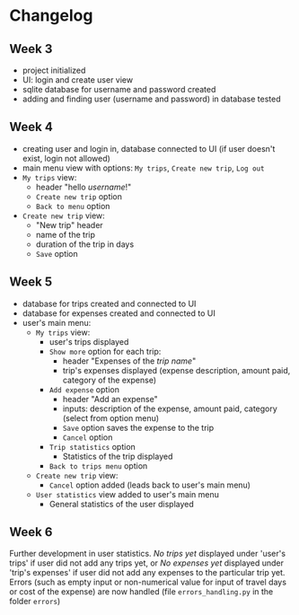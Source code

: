 # Changelog

## Week 3
- project initialized
- UI: login and create user view
- sqlite database for username and password created
- adding and finding user (username and password) in database tested

## Week 4
- creating user and login in, database connected to UI (if user doesn't exist, login not allowed)
- main menu view with options: ```My trips```, ```Create new trip```, ```Log out```
- ```My trips``` view:
    - header "hello *username*!"
    - ```Create new trip``` option
    - ```Back to menu``` option
- ```Create new trip``` view:
    - "New trip" header
    - name of the trip
    - duration of the trip in days 
    - ```Save``` option

## Week 5
- database for trips created and connected to UI
- database for expenses created and connected to UI
- user's main menu:
    - ```My trips``` view:
        - user's trips displayed
        - ```Show more``` option for each trip:
            - header "Expenses of the *trip name*"
            - trip's expenses displayed (expense description, amount paid, category of the expense)
        - ```Add expense``` option
            - header "Add an expense"
            - inputs: description of the expense, amount paid, category (select from option menu)
            - ```Save``` option saves the expense to the trip
            - ```Cancel``` option
        - ```Trip statistics``` option
            - Statistics of the trip displayed
        - ```Back to trips menu``` option
    - ```Create new trip``` view:
        - ```Cancel``` option added (leads back to user's main menu)
    - ```User statistics``` view added to user's main menu
        - General statistics of the user displayed

## Week 6
Further development in user statistics. *No trips yet* displayed under 'user's trips' if user did not add any trips yet, or *No expenses yet* displayed under 'trip's expenses' if user did not add any expenses to the particular trip yet. Errors (such as empty input or non-numerical value for input of travel days or cost of the expense) are now handled (file ```errors_handling.py``` in the folder ```errors```)
